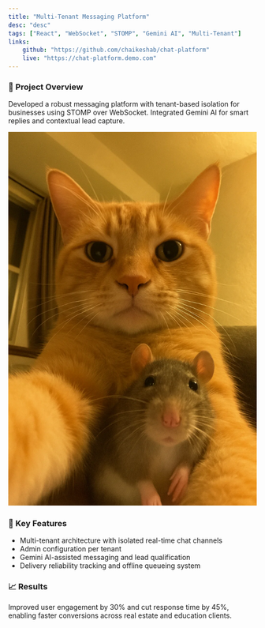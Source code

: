 ```yaml
---
title: "Multi-Tenant Messaging Platform"
desc: "desc"
tags: ["React", "WebSocket", "STOMP", "Gemini AI", "Multi-Tenant"]
links:
    github: "https://github.com/chaikeshab/chat-platform"
    live: "https://chat-platform.demo.com"
---
```


### 🧠 Project Overview

Developed a robust messaging platform with tenant-based isolation for businesses using STOMP over WebSocket. Integrated Gemini AI for smart replies and contextual lead capture.

![A starry night sky.](../../assets/test.webp)

### 🔧 Key Features

- Multi-tenant architecture with isolated real-time chat channels
- Admin configuration per tenant
- Gemini AI-assisted messaging and lead qualification
- Delivery reliability tracking and offline queueing system

### 📈 Results

Improved user engagement by 30% and cut response time by 45%, enabling faster conversions across real estate and education clients.
